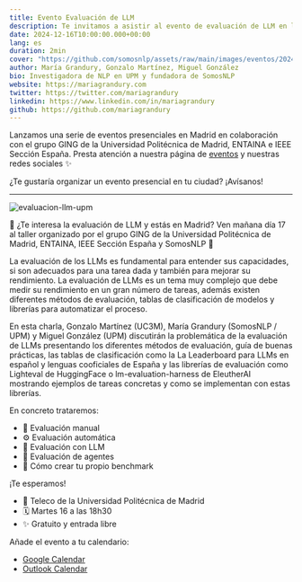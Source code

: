 ```yaml
---
title: Evento Evaluación de LLM
description: Te invitamos a asistir al evento de evaluación de LLM en la Universidad Politécnica de Madrid
date: 2024-12-16T10:00:00.000+00:00
lang: es
duration: 2min
cover: "https://github.com/somosnlp/assets/raw/main/images/eventos/20241217_evaluacion_llm_upm.png"
author: María Grandury, Gonzalo Martínez, Miguel González
bio: Investigadora de NLP en UPM y fundadora de SomosNLP
website: https://mariagrandury.com
twitter: https://twitter.com/mariagrandury
linkedin: https://www.linkedin.com/in/mariagrandury
github: https://github.com/mariagrandury
---
```


Lanzamos una serie de eventos presenciales en Madrid en colaboración con el grupo GING de la Universidad Politécnica de Madrid, ENTAINA e IEEE Sección España. Presta atención a nuestra página de [eventos](/eventos) y nuestras redes sociales ✨

¿Te gustaría organizar un evento presencial en tu ciudad? ¡Avísanos!

---

![evaluacion-llm-upm](https://github.com/somosnlp/assets/raw/main/images/eventos/20241217_evaluacion_llm_upm.png)

📣 ¿Te interesa la evaluación de LLM y estás en Madrid? Ven mañana día 17 al taller organizado por el grupo GING de la Universidad Politécnica de Madrid, ENTAINA, IEEE Sección España y SomosNLP 🤗 

La evaluación de los LLMs es fundamental para entender sus capacidades, si son adecuados para una tarea dada y también para mejorar su rendimiento. La evaluación de LLMs es un tema muy complejo que debe medir su rendimiento en un gran número de tareas, además existen diferentes métodos de evaluación, tablas de clasificación de modelos y librerías para automatizar el proceso.

En esta charla, Gonzalo Martínez (UC3M), María Grandury (SomosNLP / UPM) y Miguel González (UPM) discutirán la problemática de la evaluación de LLMs presentando los diferentes métodos de evaluación, guía de buenas prácticas, las tablas de clasificación como la La Leaderboard para LLMs en español y lenguas cooficiales de España y las librerías de evaluación como Lighteval de HuggingFace o lm-evaluation-harness de EleutherAI mostrando ejemplos de tareas concretas y como se implementan con estas librerías. 

En concreto trataremos:

- 👋 Evaluación manual
- ⚙️ Evaluación automática
- 🤖 Evaluación con LLM
- 👾 Evaluación de agentes
- 🔴 Cómo crear tu propio benchmark


¡Te esperamos!

- 📍 Teleco de la Universidad Politécnica de Madrid
- 🗓️ Martes 16 a las 18h30
- ✨ Gratuito y entrada libre

Añade el evento a tu calendario:

- [Google Calendar](https://calendar.google.com/calendar/render?action=TEMPLATE&dates=20241217T173000Z%2F20241217T183000Z&details=Lugar%3A%0AEscuela%20T%C3%A9cnica%20Superior%20de%20Ingenieros%20de%20Telecomunicaci%C3%B3n%20%28ETSIT%29%0AAv.%20Complutense%2C%2030%2C%20Edificio%20B%20Sala-B223%20%5B2%C2%AA%20planta%5D%0A%0APonentes%3A%0AGonzalo%20Mart%C3%ADnez%20%28UC3M%29%2C%20Mar%C3%ADa%20Grandury%20%28SomosNLP%20%2F%20UPM%29%2C%20Miguel%20Gonz%C3%A1lez%20%28UPM%29%0A%0ADescripci%C3%B3n%3A%0ALa%20evaluaci%C3%B3n%20de%20los%20LLMs%20es%20esencial%20para%20entender%20sus%20capacidades%2C%20adecuaci%C3%B3n%20a%20tareas%20y%20mejora%20de%20rendimiento.%0AEn%20esta%20charla%2C%20se%20analizar%C3%A1n%20m%C3%A9todos%2C%20gu%C3%ADas%2C%20tablas%20de%20clasificaci%C3%B3n%20y%20herramientas%20de%20evaluaci%C3%B3n%2C%20destacando%20su%20aplicaci%C3%B3n%20pr%C3%A1ctica.%0A%0AM%C3%A1s%20info%3A%0Ahttps%3A%2F%2Fsomosnlp.org%2Fblog%2Fevento-eval-llm-upm&location=Escuela%20T%C3%A9cnica%20Superior%20de%20Ingenieros%20de%20Telecomunicaci%C3%B3n%20%28ETSIT%29%20Av.%20Complutense%2C%2030&text=Evaluaci%C3%B3n%20de%20Grandes%20Modelos%20de%20Lenguaje%20%28LLM%29)
- [Outlook Calendar](https://outlook.live.com/calendar/0/action/compose?allday=false&body=Lugar%3A%0AEscuela%20T%C3%A9cnica%20Superior%20de%20Ingenieros%20de%20Telecomunicaci%C3%B3n%20%28ETSIT%29%0AAv.%20Complutense%2C%2030%2C%20Edificio%20B%20Sala-B223%20%5B2%C2%AA%20planta%5D%0A%0APonentes%3A%0AGonzalo%20Mart%C3%ADnez%20%28UC3M%29%2C%20Mar%C3%ADa%20Grandury%20%28SomosNLP%20%2F%20UPM%29%2C%20Miguel%20Gonz%C3%A1lez%20%28UPM%29%0A%0ADescripci%C3%B3n%3A%0ALa%20evaluaci%C3%B3n%20de%20los%20LLMs%20es%20esencial%20para%20entender%20sus%20capacidades%2C%20adecuaci%C3%B3n%20a%20tareas%20y%20mejora%20de%20rendimiento.%0AEn%20esta%20charla%2C%20se%20analizar%C3%A1n%20m%C3%A9todos%2C%20gu%C3%ADas%2C%20tablas%20de%20clasificaci%C3%B3n%20y%20herramientas%20de%20evaluaci%C3%B3n%2C%20destacando%20su%20aplicaci%C3%B3n%20pr%C3%A1ctica.%0A%0AM%C3%A1s%20info%3A%0Ahttps%3A%2F%2Fsomosnlp.org%2Fblog%2Fevento-eval-llm-upm&enddt=2024-12-17T19%3A30%3A00&location=Escuela%20T%C3%A9cnica%20Superior%20de%20Ingenieros%20de%20Telecomunicaci%C3%B3n%20%28ETSIT%29%20Av.%20Complutense%2C%2030&path=%2Fcalendar%2Faction%2Fcompose&rru=addevent&startdt=2024-12-17T18%3A30%3A00&subject=Evaluaci%C3%B3n%20de%20Grandes%20Modelos%20de%20Lenguaje%20%28LLM%29)
